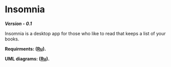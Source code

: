 Insomnia
=====================
***Version - 0.1***

Insomnia is a desktop app for those who like to read that keeps a list of your books.


**Requirments: (<a href ="https://github.com/valevaty98/Insomnia/blob/master/docs/requirements.md">Ru</a>).**

**UML diagrams: (<a href ="https://github.com/valevaty98/Insomnia/blob/master/docs/diagrams/README.md">Ru</a>).**
